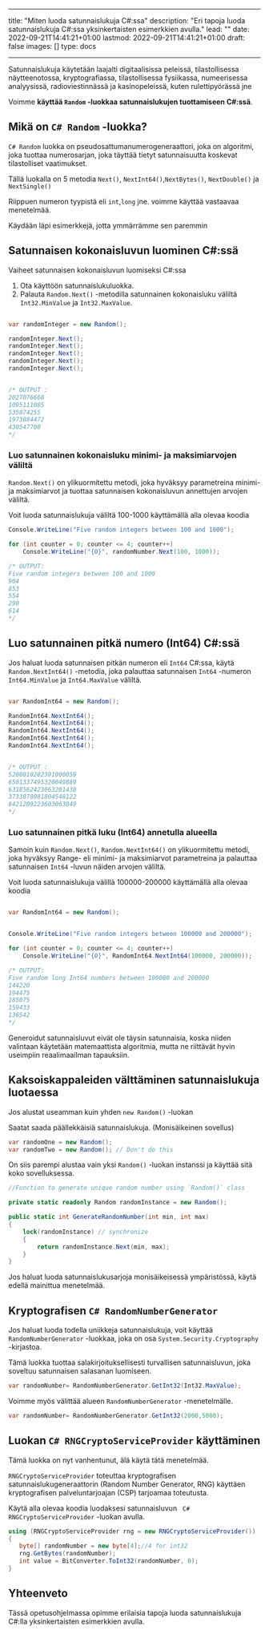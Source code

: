 
---
title: "Miten luoda satunnaislukuja C#:ssa"
description: "Eri tapoja luoda satunnaislukuja C#:ssa yksinkertaisten esimerkkien avulla."
lead: ""
date: 2022-09-21T14:41:21+01:00
lastmod: 2022-09-21T14:41:21+01:00
draft: false
images: []
type: docs

---


Satunnaislukuja käytetään laajalti digitaalisissa peleissä, tilastollisessa näytteenotossa, kryptografiassa, tilastollisessa fysiikassa, numeerisessa analyysissä, radioviestinnässä ja kasinopeleissä, kuten rulettipyörässä jne 

Voimme **käyttää `Random` -luokkaa satunnaislukujen tuottamiseen C#:ssä**.

## Mikä on `C# Random` -luokka?

`C# Random` luokka on pseudosattumanumerogeneraattori, joka on algoritmi, joka tuottaa numerosarjan, joka täyttää tietyt satunnaisuutta koskevat tilastolliset vaatimukset.

Tällä luokalla on 5 metodia `Next()`, `NextInt64()`,`NextBytes()`, `NextDouble()` ja `NextSingle()` 

Riippuen numeron tyypistä eli `int`,`long` jne. voimme käyttää vastaavaa menetelmää.

Käydään läpi esimerkkejä, jotta ymmärrämme sen paremmin 

## Satunnaisen kokonaisluvun luominen C#:ssä 

Vaiheet satunnaisen kokonaisluvun luomiseksi C#:ssa 

1. Ota käyttöön satunnaislukuluokka.
2. Palauta `Random.Next()` -metodilla satunnainen kokonaisluku väliltä `Int32.MinValue` ja `Int32.MaxValue`.

```csharp

var randomInteger = new Random();

randomInteger.Next();
randomInteger.Next();
randomInteger.Next();
randomInteger.Next();
randomInteger.Next(); 


/* OUTPUT : 
2027076668
1095111085
535874255
1973884472
430547700
*/
```

### Luo satunnainen kokonaisluku minimi- ja maksimiarvojen väliltä

`Random.Next()` on ylikuormitettu metodi, joka hyväksyy parametreina minimi- ja maksimiarvot ja tuottaa satunnaisen kokonaisluvun annettujen arvojen väliltä.

Voit luoda satunnaislukuja väliltä 100-1000 käyttämällä alla olevaa koodia

```csharp
Console.WriteLine("Five random integers between 100 and 1000");

for (int counter = 0; counter <= 4; counter++)
    Console.WriteLine("{0}", randomNumber.Next(100, 1000));

/* OUTPUT:
Five random integers between 100 and 1000
904
853
554
290
614
*/
```

## Luo satunnainen pitkä numero (Int64) C#:ssä 

Jos haluat luoda satunnaisen pitkän numeron eli `Int64` C#:ssa, käytä `Random.NextInt64()` -metodia, joka palauttaa satunnaisen `Int64` -numeron `Int64.MinValue` ja `Int64.MaxValue` väliltä.

```csharp

var RandomInt64 = new Random();

RandomInt64.NextInt64();
RandomInt64.NextInt64();
RandomInt64.NextInt64();
RandomInt64.NextInt64();
RandomInt64.NextInt64(); 


/* OUTPUT : 
5200810282391000059
6501337495320049889
6318562423063201438
3733878081804548122
8421209223603063849
*/
```

### Luo satunnainen pitkä luku (Int64) annetulla alueella

Samoin kuin `Random.Next()`, `Random.NextInt64()` on ylikuormitettu metodi, joka hyväksyy Range- eli minimi- ja maksimiarvot parametreina ja palauttaa satunnaisen `Int64` -luvun näiden arvojen väliltä.

Voit luoda satunnaislukuja välillä 100000-200000 käyttämällä alla olevaa koodia

```csharp

var RandomInt64 = new Random();


Console.WriteLine("Five random integers between 100000 and 200000");

for (int counter = 0; counter <= 4; counter++)
    Console.WriteLine("{0}", RandomInt64.NextInt64(100000, 200000));

/* OUTPUT:
Five random long Int64 numbers between 100000 and 200000
144220
194475
185075
159433
136542
*/
```

Generoidut satunnaisluvut eivät ole täysin satunnaisia, koska niiden valintaan käytetään matemaattista algoritmia, mutta ne riittävät hyvin useimpiin reaalimaailman tapauksiin.

## Kaksoiskappaleiden välttäminen satunnaislukuja luotaessa

Jos alustat useamman kuin yhden `new Random()` -luokan 

Saatat saada päällekkäisiä satunnaislukuja. (Monisäikeinen sovellus)

```csharp
var randomOne = new Random();
var randomTwo = new Random(); // Don't do this
```

On siis parempi alustaa vain yksi `Random()` -luokan instanssi ja käyttää sitä koko sovelluksessa.

```csharp
//Function to generate unique random number using `Random()` class

private static readonly Random randomInstance = new Random();

public static int GenerateRandomNumber(int min, int max)
{
    lock(randomInstance) // synchronize
    {
        return randomInstance.Next(min, max);
    }
}
```
Jos haluat luoda satunnaislukusarjoja monisäikeisessä ympäristössä, käytä edellä mainittua menetelmää.

## Kryptografisen `C# RandomNumberGenerator`

Jos haluat luoda todella uniikkeja satunnaislukuja, voit käyttää `RandomNumberGenerator` -luokkaa, joka on osa `System.Security.Cryptography` -kirjastoa.

Tämä luokka tuottaa salakirjoituksellisesti turvallisen satunnaisluvun, joka soveltuu satunnaisen salasanan luomiseen.

```csharp
var randomNumber= RandomNumberGenerator.GetInt32(Int32.MaxValue);

```

Voimme myös välittää alueen `RandomNumberGenerator` -menetelmälle.

```csharp
var randomNumber= RandomNumberGenerator.GetInt32(2000,5000);

```

## Luokan `C# RNGCryptoServiceProvider` käyttäminen

Tämä luokka on nyt vanhentunut, älä käytä tätä menetelmää.

`RNGCryptoServiceProvider` toteuttaa kryptografisen satunnaislukugeneraattorin (Random Number Generator, RNG) käyttäen kryptografisen palveluntarjoajan (CSP) tarjoamaa toteutusta.

Käytä alla olevaa koodia luodaksesi satunnaisluvun ` C# RNGCryptoServiceProvider` -luokan avulla.

```csharp
using (RNGCryptoServiceProvider rng = new RNGCryptoServiceProvider())
{
   byte[] randomNumber = new byte[4];//4 for int32
   rng.GetBytes(randomNumber);
   int value = BitConverter.ToInt32(randomNumber, 0);
}
```

## Yhteenveto

Tässä opetusohjelmassa opimme erilaisia tapoja luoda satunnaislukuja C#:lla yksinkertaisten esimerkkien avulla.

















